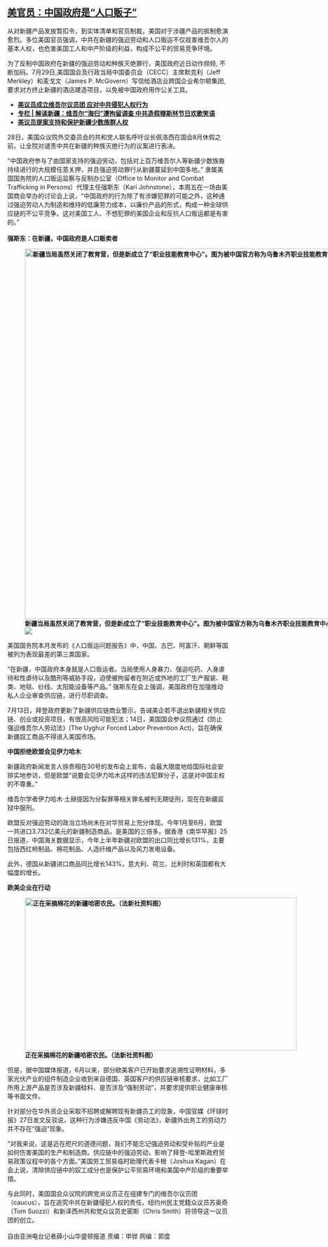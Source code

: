 <!--1627679118000-->
[美官员：中国政府是“人口贩子”](https://www.rfa.org/mandarin/yataibaodao/shaoshuminzu/xx-07302021140016.html)
------

<p>从对新疆产品发放暂扣令，到实体清单和官员制裁，美国对于涉疆产品的抵制愈演愈烈。多位美国官员强调，中共在新疆的强迫劳动和人口贩运不仅戕害维吾尔人的基本人权，也危害美国工人和中产阶级的利益，构成不公平的贸易竞争环境。</p><p>为了反制中国政府在新疆的强迫劳动和种族灭绝罪行，美国政府近日动作频频, 不断加码。7月29日,美国国会及行政当局中国委员会（CECC）主席默克利（Jeff Merkley）和麦戈文（James P. McGovern）写信给酒店业跨国企业希尔顿集团,要求对方终止新疆的酒店建造项目，以免被中国政府用作公关工具。</p><ul><li><strong><a href="https://www.rfa.org/mandarin/Xinwen/9-07292021160250.html">美议员成立维吾尔议员团 应对中共侵犯人权行为</a></strong></li><li><strong><a href="https://www.rfa.org/mandarin/zhuanlan/jieduxinjiang/xj-07302021141345.html">专栏 | 解读新疆：维吾尔“海归”遭拘留调查 中共造假穆斯林节日欢歌笑语</a></strong></li><li><a href="https://www.rfa.org/mandarin/Xinwen/8-07302021132839.html"><strong>美议员提案支持和保护新疆少数族群人权</strong></a></li></ul><p>28日，美国众议院外交委员会的共和党人联名呼吁议长佩洛西在国会8月休假之前，让全院对谴责中共在新疆的种族灭绝行为的议案进行表决。</p><p>“中国政府参与了由国家支持的强迫劳动，包括对上百万维吾尔人等新疆少数族裔持续进行的大规模任意关押，并且强迫劳动罪行从新疆蔓延到中国多地。” 隶属美国国务院的人口贩运监察与反制办公室（Office to Monitor and Combat Trafficking in Persons）代理主任强斯东（Kari Johnstone），本周五在一场由美国商会举办的讨论会上说，“中国政府的行为除了有涉嫌犯罪的可能之外，这种通过强迫劳动人为制造和维持的低廉劳力成本，以廉价产品的形式，构成一种全球供应链的不公平竞争。这对美国工人、不想犯罪的美国企业和反抗人口贩运都是有害的。”<br/><br/><strong>强斯东：在新疆，中国政府是人口贩卖者</strong></p><p><strong><figure class="image-richtext image-inline captioned" style="width:1500px;"><img alt="新疆当局虽然关闭了教育营，但是新成立了“职业技能教育中心”。图为被中国官方称为乌鲁木齐职业技能教育中心的入口。（路透社）" height="844" src="https://www.rfa.org/mandarin/yataibaodao/shaoshuminzu/xx-07302021140016.html/a99db537-0eca-4f5f-b4e4-ba908d3cb5f3.jpeg/@@images/577e4a89-abad-4309-9326-3e7f1da2f998.jpeg" title="2" width="1500"/><figcaption class="image-caption">新疆当局虽然关闭了教育营，但是新成立了“职业技能教育中心”。图为被中国官方称为乌鲁木齐职业技能教育中心的入口。（路透社）</figcaption><small></small><div id="zoomattribute"><a data-caption="新疆当局虽然关闭了教育营，但是新成立了“职业技能教育中心”。图为被中国官方称为乌鲁木齐职业技能教育中心的入口。（路透社）" data-fancybox="" href="https://www.rfa.org/mandarin/yataibaodao/shaoshuminzu/xx-07302021140016.html/a99db537-0eca-4f5f-b4e4-ba908d3cb5f3.jpeg" id="single_image" title="新疆当局虽然关闭了教育营，但是新成立了“职业技能教育中心”。图为被中国官方称为乌鲁木齐职业技能教育中心的入口。（路透社）"><img src="/++plone++rfa-resources/img/icon-zoom.png"/></a></div></figure></strong></p><p>美国国务院本月发布的《人口贩运问题报告》中，中国、古巴、阿富汗、朝鲜等国被列为表现最差的第三类国家。</p><p>“在新疆，中国政府本身就是人口贩运者。当局使用人身暴力、强迫吃药、人身虐待和性虐待以及酷刑等威胁手段，迫使被拘留者在附近或外地的工厂生产服装、鞋类、地毯、纱线、太阳能设备等产品。” 强斯东在会上强调，美国政府在加强推动私人企业审查供应链，进行尽职调查。</p><p>7月13日，拜登政府更新了新疆供应链商业警示，告诫美企若不退出新疆相关供应链、创业或投资项目，有很高风险可能犯法；14日，美国国会参议院通过《防止强迫维吾尔人劳动法》(The Uyghur Forced Labor Prevention Act)，旨在确保新疆奴工商品不得进入美国市场。</p><p><strong>中国拒绝欧盟会见伊力哈木</strong></p><p>新疆政府新闻发言人徐贵相在30号的发布会上宣布，会最大限度地给国际社会安排实地参访，但是欧盟“说要会见伊力哈木这样的违法犯罪分子，这是对中国主权的不尊重。”</p><p>维吾尔学者伊力哈木·土赫提因为分裂罪等相关罪名被判无期徒刑，现在在新疆监狱中服刑。</p><p>欧盟反对强迫劳动的政治立场尚未在对华贸易上充分体现。今年1月至6月，欧盟一共进口3.732亿美元的新疆制造商品，是美国的三倍多。据香港《南华早报》25日报道，中国海关数据显示，今年上半年新疆对欧盟的出口同比增长131%，主要包括西红柿制品、棉花制品、人造纤维产品以及风力发电设备。</p><p>此外，德国从新疆进口商品同比增长143%，意大利、荷兰、比利时和英国都有大幅度的增长。</p><p><strong>欧美企业在行动</strong></p><p><strong><figure class="image-richtext image-inline captioned" style="width:620px;"><img alt="正在采摘棉花的新疆哈密农民。（法新社资料图）" height="348" src="https://www.rfa.org/mandarin/yataibaodao/shaoshuminzu/xx-07302021140016.html/d67af4aa-dbd7-4bbb-bb43-8da914b0b4aa.jpeg/@@images/291cdb54-91a3-45c0-9953-e1882a95918a.jpeg" title="2" width="620"/><figcaption class="image-caption">正在采摘棉花的新疆哈密农民。（法新社资料图）</figcaption><small></small></figure></strong></p><p>但是，据中国媒体报道，6月以来，部分欧美客户已开始要求追溯性证明材料，多家光伏产业的组件制造企业收到来自德国、英国客户的供应链审核要求，比如工厂所用上游产品是否涉及新疆硅料、是否涉及“强制劳动”，并要求提供职业健康审核等书面文件。</p><p>针对部分在华外资企业采取不招聘或解聘现有新疆员工的现象，中国官媒《环球时报》27日发文反驳说，这种行为涉嫌违反中国《劳动法》，新疆外出务工的劳动力并不存在“强迫”现象。</p><p>“对我来说，这是近在咫尺的道德问题，我们不能忘记强迫劳动和受补贴的产业是如何伤害美国的生产和制造商。供应链中的强迫劳动，影响了拜登-哈里斯政府贸易政策议程中的各个方面。”美国劳工贸易临时助理代表卡根（Joshua Kagan）在会上说，清除供应链中的奴工成分也是保护公平贸易环境和美国中产阶级的重要举措。</p><p>与此同时，美国国会众议院的跨党派议员正在组建专门的维吾尔议员团（caucus），旨在追究中共在新疆侵犯人权的责任。纽约州民主党籍众议员苏奥奇（Tom Suozzi）和新泽西州共和党众议员史密斯（Chris Smith）将领导这一议员团的创立。<br/><br/>自由亚洲电台记者薛小山华盛顿报道 责编：申铧 网编：郭度</p><p></p>
